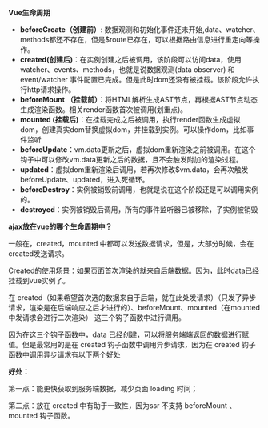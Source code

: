 **Vue生命周期**

- **beforeCreate（创建前）**: 数据观测和初始化事件还未开始,data、watcher、methods都还不存在，但是$route已存在，可以根据路由信息进行重定向等操作。
- **created(创建后)**：在实例创建之后被调用，该阶段可以访问data，使用watcher、events、methods，也就是说数据观测(data observer) 和event/watcher 事件配置已完成。但是此时dom还没有被挂载。该阶段允许执行http请求操作。
- **beforeMount （挂载前）**：将HTML解析生成AST节点，再根据AST节点动态生成渲染函数。相关render函数首次被调用(划重点)。
- **mounted (挂载后)**：在挂载完成之后被调用，执行render函数生成虚拟dom，创建真实dom替换虚拟dom，并挂载到实例。可以操作dom，比如事件监听
- **beforeUpdate**：vm.data更新之后，虚拟dom重新渲染之前被调用。在这个钩子中可以修改vm.data更新之后的数据，且不会触发附加的渲染过程。
- **updated**：虚拟dom重新渲染后调用，若再次修改$vm.data，会再次触发beforeUpdate、updated，进入死循环。
- **beforeDestroy**：实例被销毁前调用，也就是说在这个阶段还是可以调用实例的。
- **destroyed**：实例被销毁后调用，所有的事件监听器已被移除，子实例被销毁

**ajax放在vue的哪个生命周期中？**

一般在，created，mounted 中都可以发送数据请求，但是，大部分时候，会在created发送请求。

Created的使用场景：如果页面首次渲染的就来自后端数据。因为，此时data已经挂载到vue实例了。

在 created（如果希望首次选的数据来自于后端，就在此处发请求）（只发了异步请求，渲染是在后端响应之后才进行的）、beforeMount、mounted（在mounted中发请求会进行二次渲染） 这三个钩子函数中进行调用。

因为在这三个钩子函数中，data 已经创建，可以将服务端端返回的数据进行赋值。但是最常用的是在 created 钩子函数中调用异步请求，因为在 created 钩子函数中调用异步请求有以下两个好处

**好处：**

第一点：能更快获取到服务端数据，减少页面 loading 时间；

第二点：放在 created 中有助于一致性，因为ssr 不支持 beforeMount 、mounted 钩子函数。